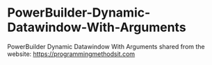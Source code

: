 # PowerBuilder-Dynamic-Datawindow-With-Arguments
PowerBuilder Dynamic Datawindow With Arguments
shared from the website: https://programmingmethodsit.com
